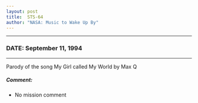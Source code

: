 ```yaml
---
layout: post
title:  STS-64
author: "NASA: Music to Wake Up By"
---
```


----
### DATE: September 11, 1994
----
Parody of the song My Girl called My World by Max Q

##### Comment:
* No mission comment
